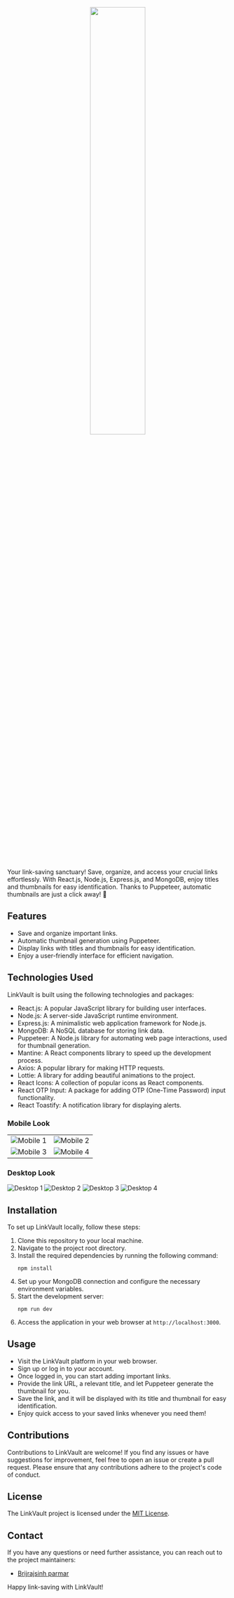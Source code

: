 <p align="center">
  <img src="https://raw.githubusercontent.com/brijrajparmar27/LinkVault-frontend/master/repo_assets/title.svg" width="50%"/>
</p>

Your link-saving sanctuary! Save, organize, and access your crucial links effortlessly. With React.js, Node.js, Express.js, and MongoDB, enjoy titles and thumbnails for easy identification. Thanks to Puppeteer, automatic thumbnails are just a click away! 🚀

## Features

- Save and organize important links.
- Automatic thumbnail generation using Puppeteer.
- Display links with titles and thumbnails for easy identification.
- Enjoy a user-friendly interface for efficient navigation.

## Technologies Used

LinkVault is built using the following technologies and packages:

- React.js: A popular JavaScript library for building user interfaces.
- Node.js: A server-side JavaScript runtime environment.
- Express.js: A minimalistic web application framework for Node.js.
- MongoDB: A NoSQL database for storing link data.
- Puppeteer: A Node.js library for automating web page interactions, used for thumbnail generation.
- Mantine: A React components library to speed up the development process.
- Axios: A popular library for making HTTP requests.
- Lottie: A library for adding beautiful animations to the project.
- React Icons: A collection of popular icons as React components.
- React OTP Input: A package for adding OTP (One-Time Password) input functionality.
- React Toastify: A notification library for displaying alerts.

### Mobile Look

<table style="width: 100%;">
  <tr>
    <td>
      <img src="https://raw.githubusercontent.com/brijrajparmar27/LinkVault-frontend/master/repo_assets/M1.jpeg" alt="Mobile 1">
    </td>
    <td>
      <img src="https://raw.githubusercontent.com/brijrajparmar27/LinkVault-frontend/master/repo_assets/M2.jpeg" alt="Mobile 2">
    </td>
  </tr>
  <tr>
    <td>
      <img src="https://raw.githubusercontent.com/brijrajparmar27/LinkVault-frontend/master/repo_assets/M3.jpeg" alt="Mobile 3">
    </td>
    <td>
      <img src="https://raw.githubusercontent.com/brijrajparmar27/LinkVault-frontend/master/repo_assets/M4.jpeg" alt="Mobile 4">
    </td>
  </tr>
</table>

### Desktop Look

   <img src="https://raw.githubusercontent.com/brijrajparmar27/LinkVault-frontend/master/repo_assets/D1.jpeg" alt="Desktop 1">
   <img src="https://raw.githubusercontent.com/brijrajparmar27/LinkVault-frontend/master/repo_assets/D2.jpeg" alt="Desktop 2">
   <img src="https://raw.githubusercontent.com/brijrajparmar27/LinkVault-frontend/master/repo_assets/D3.jpeg" alt="Desktop 3">
   <img src="https://raw.githubusercontent.com/brijrajparmar27/LinkVault-frontend/master/repo_assets/D4.jpeg" alt="Desktop 4">

## Installation

To set up LinkVault locally, follow these steps:

1. Clone this repository to your local machine.
2. Navigate to the project root directory.
3. Install the required dependencies by running the following command:
   ```
   npm install
   ```
4. Set up your MongoDB connection and configure the necessary environment variables.
5. Start the development server:
   ```
   npm run dev
   ```
6. Access the application in your web browser at `http://localhost:3000`.

## Usage

- Visit the LinkVault platform in your web browser.
- Sign up or log in to your account.
- Once logged in, you can start adding important links.
- Provide the link URL, a relevant title, and let Puppeteer generate the thumbnail for you.
- Save the link, and it will be displayed with its title and thumbnail for easy identification.
- Enjoy quick access to your saved links whenever you need them!

## Contributions

Contributions to LinkVault are welcome! If you find any issues or have suggestions for improvement, feel free to open an issue or create a pull request. Please ensure that any contributions adhere to the project's code of conduct.

## License

The LinkVault project is licensed under the [MIT License](LICENSE).

## Contact

If you have any questions or need further assistance, you can reach out to the project maintainers:

- [Brijrajsinh parmar](mailto:brijrajparmaromegab32@gmail.com)

Happy link-saving with LinkVault!

